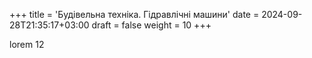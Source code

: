 +++
title = 'Будівельна техніка. Гідравлічні машини'
date = 2024-09-28T21:35:17+03:00
draft = false
weight = 10
+++

lorem 12
